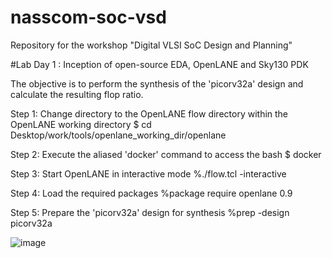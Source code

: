 # nasscom-soc-vsd
Repository for the workshop "Digital VLSI SoC Design and Planning"

#Lab Day 1 : Inception of open-source EDA, OpenLANE and Sky130 PDK

The objective is to perform the synthesis of
the 'picorv32a' design and calculate the resulting flop ratio.


  Step 1: Change directory to the OpenLANE flow directory within the OpenLANE working directory
  $ cd Desktop/work/tools/openlane_working_dir/openlane

  Step 2: Execute the aliased 'docker' command to access the bash
  $ docker

  Step 3: Start OpenLANE in interactive mode
  %./flow.tcl -interactive

  Step 4: Load the required packages
  %package require openlane 0.9

  Step 5: Prepare the 'picorv32a' design for synthesis
  %prep -design picorv32a

  ![image](https://github.com/user-attachments/assets/0f97c4c5-c2f9-4dd9-8fd2-03afea07612d)

